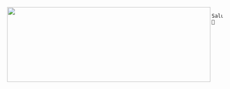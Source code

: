 
<img align="left" src="https://github-readme-stats.vercel.app/api/top-langs/?username=Peekaey&theme=tokyonight&layout=compact&langs_count=6" height="175" width="475">

```
Salutations 👋


   
         




```



> 

<!--
**Peekaayy/Peekaayy** is a ✨ _special_ ✨ repository because its `README.md` (this file) appears on your GitHub profile.


Here are some ideas to get you started:

- 🔭 I’m currently working on ...
- 🌱 I’m currently learning ...
- 👯 I’m looking to collaborate on ...
- 🤔 I’m looking for help with ...
- 💬 Ask me about ...
- 📫 How to reach me: ...
- 😄 Pronouns: ...
- ⚡ Fun fact: ...
-->
